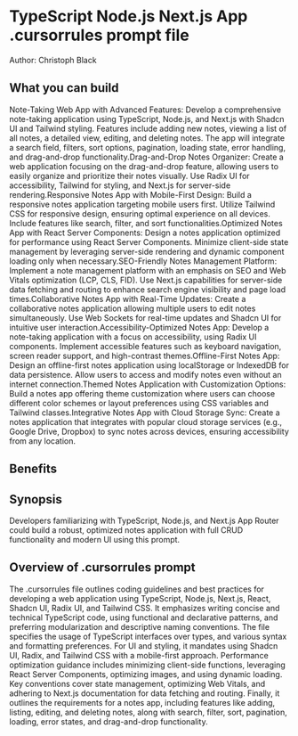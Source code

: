 # TypeScript Node.js Next.js App .cursorrules prompt file

Author: Christoph Black

## What you can build
Note-Taking Web App with Advanced Features: Develop a comprehensive note-taking application using TypeScript, Node.js, and Next.js with Shadcn UI and Tailwind styling. Features include adding new notes, viewing a list of all notes, a detailed view, editing, and deleting notes. The app will integrate a search field, filters, sort options, pagination, loading state, error handling, and drag-and-drop functionality.Drag-and-Drop Notes Organizer: Create a web application focusing on the drag-and-drop feature, allowing users to easily organize and prioritize their notes visually. Use Radix UI for accessibility, Tailwind for styling, and Next.js for server-side rendering.Responsive Notes App with Mobile-First Design: Build a responsive notes application targeting mobile users first. Utilize Tailwind CSS for responsive design, ensuring optimal experience on all devices. Include features like search, filter, and sort functionalities.Optimized Notes App with React Server Components: Design a notes application optimized for performance using React Server Components. Minimize client-side state management by leveraging server-side rendering and dynamic component loading only when necessary.SEO-Friendly Notes Management Platform: Implement a note management platform with an emphasis on SEO and Web Vitals optimization (LCP, CLS, FID). Use Next.js capabilities for server-side data fetching and routing to enhance search engine visibility and page load times.Collaborative Notes App with Real-Time Updates: Create a collaborative notes application allowing multiple users to edit notes simultaneously. Use Web Sockets for real-time updates and Shadcn UI for intuitive user interaction.Accessibility-Optimized Notes App: Develop a note-taking application with a focus on accessibility, using Radix UI components. Implement accessible features such as keyboard navigation, screen reader support, and high-contrast themes.Offline-First Notes App: Design an offline-first notes application using localStorage or IndexedDB for data persistence. Allow users to access and modify notes even without an internet connection.Themed Notes Application with Customization Options: Build a notes app offering theme customization where users can choose different color schemes or layout preferences using CSS variables and Tailwind classes.Integrative Notes App with Cloud Storage Sync: Create a notes application that integrates with popular cloud storage services (e.g., Google Drive, Dropbox) to sync notes across devices, ensuring accessibility from any location.

## Benefits


## Synopsis
Developers familiarizing with TypeScript, Node.js, and Next.js App Router could build a robust, optimized notes application with full CRUD functionality and modern UI using this prompt.

## Overview of .cursorrules prompt
The .cursorrules file outlines coding guidelines and best practices for developing a web application using TypeScript, Node.js, Next.js, React, Shadcn UI, Radix UI, and Tailwind CSS. It emphasizes writing concise and technical TypeScript code, using functional and declarative patterns, and preferring modularization and descriptive naming conventions. The file specifies the usage of TypeScript interfaces over types, and various syntax and formatting preferences. For UI and styling, it mandates using Shadcn UI, Radix, and Tailwind CSS with a mobile-first approach. Performance optimization guidance includes minimizing client-side functions, leveraging React Server Components, optimizing images, and using dynamic loading. Key conventions cover state management, optimizing Web Vitals, and adhering to Next.js documentation for data fetching and routing. Finally, it outlines the requirements for a notes app, including features like adding, listing, editing, and deleting notes, along with search, filter, sort, pagination, loading, error states, and drag-and-drop functionality.

